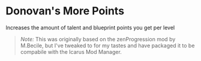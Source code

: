 # Donovan's More Points

Increases the amount of talent and blueprint points you get per level

> _Note:_
> This was originally based on the zenProgression mod by M.Becile,
> but I've tweaked to for my tastes and have packaged it to be compabile with the Icarus Mod Manager.
